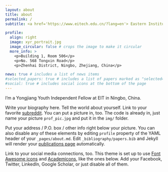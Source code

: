 ```yaml
---
layout: about
title: about
permalink: /
subtitle: <a href='https://www.eitech.edu.cn/?lang=en'> Eastern Institute of Technology, Ningbo</a>. Email: xren@eitech.edu.cn.

profile:
  align: right
  image: xyr_portrait.jpg
  image_circular: false # crops the image to make it circular
  more_info: >
    <p>Building 1, Room 506</p>
    <p>No. 568 Tongxin Road</p>
    <p>Zhenhai District, Ningbo, Zhejiang, China</p>

news: true # includes a list of news items
#selected_papers: true # includes a list of papers marked as "selected={true}"
#social: true # includes social icons at the bottom of the page
---
```


I’m a Yongjiang Youth Independent Fellow at EIT in Ningbo, China.

Write your biography here. Tell the world about yourself. Link to your favorite [subreddit](http://reddit.com). You can put a picture in, too. The code is already in, just name your picture `prof_pic.jpg` and put it in the `img/` folder.

Put your address / P.O. box / other info right below your picture. You can also disable any of these elements by editing `profile` property of the YAML header of your `_pages/about.md`. Edit `_bibliography/papers.bib` and Jekyll will render your [publications page](/al-folio/publications/) automatically.

Link to your social media connections, too. This theme is set up to use [Font Awesome icons](https://fontawesome.com/) and [Academicons](https://jpswalsh.github.io/academicons/), like the ones below. Add your Facebook, Twitter, LinkedIn, Google Scholar, or just disable all of them.

